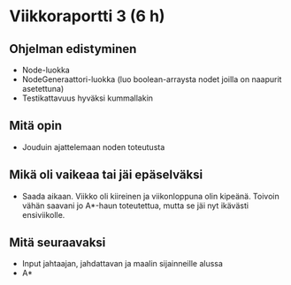# Viikkoraportti 3 (6 h)
## Ohjelman edistyminen
* Node-luokka 
* NodeGeneraattori-luokka (luo boolean-arraysta nodet joilla on naapurit asetettuna)
* Testikattavuus hyväksi kummallakin

## Mitä opin
* Jouduin ajattelemaan noden toteutusta

## Mikä oli vaikeaa tai jäi epäselväksi
* Saada aikaan. Viikko oli kiireinen ja viikonloppuna olin kipeänä. Toivoin vähän saavani jo A*-haun toteutettua, mutta se jäi nyt ikävästi ensiviikolle.

## Mitä seuraavaksi
* Input jahtaajan, jahdattavan ja maalin sijainneille alussa
* A*
